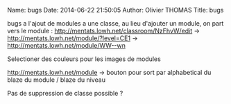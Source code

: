 Name: bugs
Date: 2014-06-22 21:50:05
Author: Olivier THOMAS
Title: bugs

bugs a l'ajout de modules a une classe, au lieu d'ajouter un module, on part vers le module : http://mentats.lowh.net/classroom/NzFhvW/edit -> http://mentats.lowh.net/module/?level=CE1 -> http://mentats.lowh.net/module/WW--wn

Selectioner des couleurs pour les images de modules

http://mentats.lowh.net/module -> bouton pour sort par alphabetical du blaze du module / blaze du niveau

Pas de suppression de classe possible ?